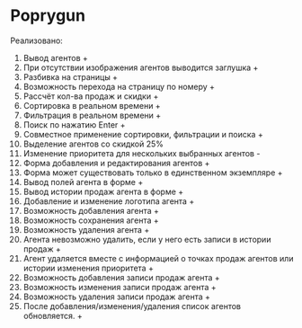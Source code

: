 # Poprygun
Реализовано:
1. Вывод агентов +
2. При отсутствии изображения агентов выводится заглушка +
3. Разбивка на страницы +
4. Возможность перехода на страницу по номеру +
5. Рассчёт кол-ва продаж и скидки +
6. Сортировка в реальном времени +
7. Фильтрация в реальном времени +
8. Поиск по нажатию Enter +
9. Совместное применение сортировки, фильтрации и поиска +
10. Выделение агентов со скидкой 25%
11. Изменение приоритета для нескольких выбранных агентов -
12. Форма добавления и редактирования агентов +
13. Форма может существовать только в единственном экземпляре +
14. Вывод полей агента в форме +
15. Вывод истории продаж агента в форме +
16. Добавление и изменение логотипа агента +
17. Возможность добавления агента +
18. Возможность сохранения агента +
19. Возможность удаления агента +
20. Агента невозможно удалить, если у него есть записи в истории продаж +
21. Агент удаляется вместе с информацией о точках продаж агентов или истории изменения приоритета +
22. Возможность добавления записи продаж агента +
23. Возможность изменения записи продаж агента +
24. Возможность удаления записи продаж агента +
25. После добавления/изменения/удаления список агентов обновляется. +
